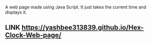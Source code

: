 A web page made using Java Script. It just takes the current time and displays it.

## LINK https://yashbee313839.github.io/Hex-Clock-Web-page/
